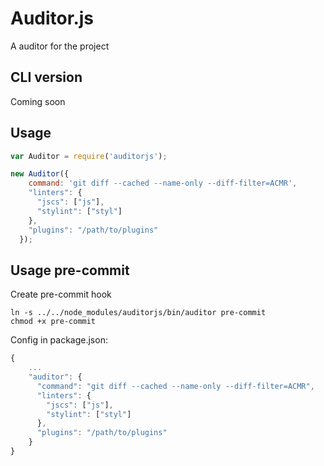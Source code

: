 # Auditor.js
A auditor for the project

## CLI version
Coming soon

## Usage

```javascript
var Auditor = require('auditorjs');

new Auditor({
    command: 'git diff --cached --name-only --diff-filter=ACMR',
    "linters": {
      "jscs": ["js"],
      "stylint": ["styl"]
    },
    "plugins": "/path/to/plugins"
  });
```

## Usage pre-commit
Create pre-commit hook
```
ln -s ../../node_modules/auditorjs/bin/auditor pre-commit
chmod +x pre-commit
```

Config in package.json:
```javascript
{
    ...
    "auditor": {
      "command": "git diff --cached --name-only --diff-filter=ACMR",
      "linters": {
        "jscs": ["js"],
        "stylint": ["styl"]
      },
      "plugins": "/path/to/plugins"
    }
}
```

